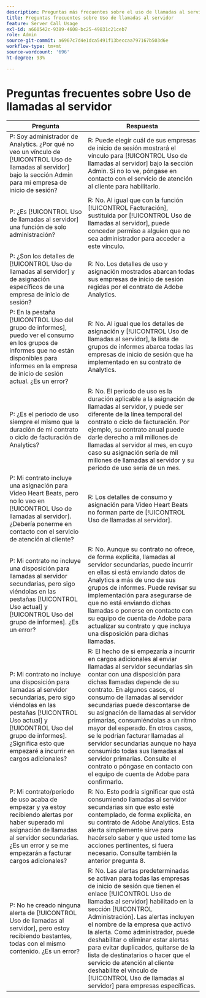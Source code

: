 ```yaml
---
description: Preguntas más frecuentes sobre el uso de llamadas al servidor de Adobe Analytics
title: Preguntas frecuentes sobre Uso de llamadas al servidor
feature: Server Call Usage
exl-id: a660542c-9389-4608-bc25-49831c21ceb7
role: Admin
source-git-commit: a6967c7d4e1dca5491f13beccaa797167b503d6e
workflow-type: tm+mt
source-wordcount: '696'
ht-degree: 93%

---
```


# Preguntas frecuentes sobre Uso de llamadas al servidor

| Pregunta | Respuesta |
|--- |--- |
| P: Soy administrador de Analytics. ¿Por qué no veo un vínculo de [!UICONTROL Uso de llamadas al servidor] bajo la sección Admin para mi empresa de inicio de sesión? | R: Puede elegir cuál de sus empresas de inicio de sesión mostrará el vínculo para [!UICONTROL Uso de llamadas al servidor] bajo la sección Admin. Si no lo ve, póngase en contacto con el servicio de atención al cliente para habilitarlo. |
| P: ¿Es [!UICONTROL Uso de llamadas al servidor] una función de solo administración? | R: No. Al igual que con la función [!UICONTROL Facturación], sustituida por [!UICONTROL Uso de llamadas al servidor], puede conceder permiso a alguien que no sea administrador para acceder a este vínculo. |
| P: ¿Son los detalles de [!UICONTROL Uso de llamadas al servidor] y de asignación específicos de una empresa de inicio de sesión? | R: No. Los detalles de uso y asignación mostrados abarcan todas sus empresas de inicio de sesión regidas por el contrato de Adobe Analytics. |
| P: En la pestaña [!UICONTROL Uso del grupo de informes], puedo ver el consumo en los grupos de informes que no están disponibles para informes en la empresa de inicio de sesión actual. ¿Es un error? | R: No. Al igual que los detalles de asignación y [!UICONTROL Uso de llamadas al servidor], la lista de grupos de informes abarca todas las empresas de inicio de sesión que ha implementado en su contrato de Analytics. |
| P: ¿Es el periodo de uso siempre el mismo que la duración de mi contrato o ciclo de facturación de Analytics? | R: No. El periodo de uso es la duración aplicable a la asignación de llamadas al servidor, y puede ser diferente de la línea temporal del contrato o ciclo de facturación. Por ejemplo, su contrato anual puede darle derecho a mil millones de llamadas al servidor al mes, en cuyo caso su asignación sería de mil millones de llamadas al servidor y su periodo de uso sería de un mes. |
| P: Mi contrato incluye una asignación para Video Heart Beats, pero no lo veo en [!UICONTROL Uso de llamadas al servidor]. ¿Debería ponerme en contacto con el servicio de atención al cliente? | R: Los detalles de consumo y asignación para Video Heart Beats no forman parte de [!UICONTROL Uso de llamadas al servidor]. |
| P: Mi contrato no incluye una disposición para llamadas al servidor secundarias, pero sigo viéndolas en las pestañas [!UICONTROL Uso actual] y [!UICONTROL Uso del grupo de informes]. ¿Es un error? | R: No. Aunque su contrato no ofrece, de forma explícita, llamadas al servidor secundarias, puede incurrir en ellas si está enviando datos de Analytics a más de uno de sus grupos de informes. Puede revisar su implementación para asegurarse de que no está enviando dichas llamadas o ponerse en contacto con su equipo de cuenta de Adobe para actualizar su contrato y que incluya una disposición para dichas llamadas. |
| P: Mi contrato no incluye una disposición para llamadas al servidor secundarias, pero sigo viéndolas en las pestañas [!UICONTROL Uso actual] y [!UICONTROL Uso del grupo de informes]. ¿Significa esto que empezaré a incurrir en cargos adicionales? | R: El hecho de si empezaría a incurrir en cargos adicionales al enviar llamadas al servidor secundarias sin contar con una disposición para dichas llamadas depende de su contrato. En algunos casos, el consumo de llamadas al servidor secundarias puede descontarse de su asignación de llamadas al servidor primarias, consumiéndolas a un ritmo mayor del esperado. En otros casos, se le podrían facturar llamadas al servidor secundarias aunque no haya consumido todas sus llamadas al servidor primarias. Consulte el contrato o póngase en contacto con el equipo de cuenta de Adobe para confirmarlo. |
| P: Mi contrato/periodo de uso acaba de empezar y ya estoy recibiendo alertas por haber superado mi asignación de llamadas al servidor secundarias. ¿Es un error y se me empezarán a facturar cargos adicionales? | R: No. Esto podría significar que está consumiendo llamadas al servidor secundarias sin que esto esté contemplado, de forma explícita, en su contrato de Adobe Analytics. Esta alerta simplemente sirve para hacérselo saber y que usted tome las acciones pertinentes, si fuera necesario. Consulte también la anterior pregunta 8. |
| P: No he creado ninguna alerta de [!UICONTROL Uso de llamadas al servidor], pero estoy recibiendo bastantes, todas con el mismo contenido. ¿Es un error? | R: No. Las alertas predeterminadas se activan para todas las empresas de inicio de sesión que tienen el enlace [!UICONTROL Uso de llamadas al servidor] habilitado en la sección [!UICONTROL Administración]. Las alertas incluyen el nombre de la empresa que activó la alerta. Como administrador, puede deshabilitar o eliminar estar alertas para evitar duplicados, quitarse de la lista de destinatarios o hacer que el servicio de atención al cliente deshabilite el vínculo de [!UICONTROL Uso de llamadas al servidor] para empresas específicas. |
